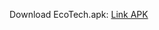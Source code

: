 Download EcoTech.apk: [Link APK](https://drive.google.com/file/d/1m4I9LIoLtP47d90tFnt9UbGcs2MDlQ-V/view?usp=sharing)

